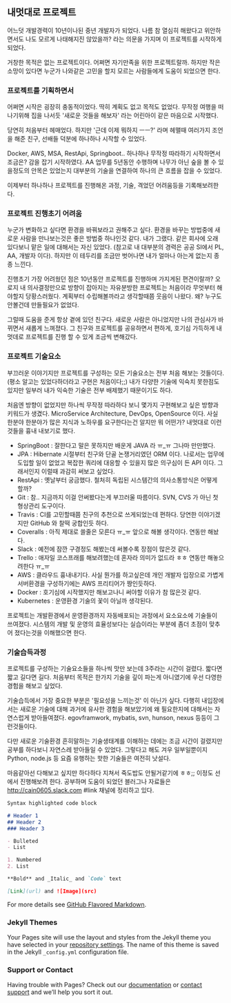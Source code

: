 ## 내멋대로 프로젝트

어느덧 개발경력이 10년이나된 중년 개발자가 되었다.
나름 참 열심히 해왔다고 위안하면서도 나도 모르게 나태해지진 않았을까? 라는 의문을 가지며
이 프로젝트를 시작하게 되었다.

거창한 목적은 없는 프로젝트이다. 어쩌면 자기만족을 위한 프로젝트랄까.
하지만 작은 소망이 있다면 누군가 나와같은 고민을 할지 모르는 사람들에게 도움이 되었으면 한다.

### 프로젝트를 기획하면서

어쩌면 시작은 굉장히 충동적이었다. 딱히 계획도 없고 목적도 없었다. 
무작정 여행을 떠나기위해 집을 나서듯 '새로운 것들을 해보자' 라는 어린아이 같은 마음으로 시작했다.

당연히 처음부터 헤매었다. 하지만 '근데 이제 뭐하지 ㅡㅡ?' 라며 헤맬때 여러가지 조언을 해준 친구, 선배들 덕분에 하나하나 시작할 수 있었다.

Docker, AWS, MSA, RestApi, Springboot.. 하나하나 무작정 따라하기 시작하면서 조금은? 감을 잡기 시작하였다.
AA 업무를 5년동안 수행하며 나무가 아닌 숲을 볼 수 있을정도의 안목은 있었는지 대부분의 기술을 연결하여 하나의 큰 흐름을 잡을 수 있었다.

이제부터 하나하나 프로젝트를 진행해온 과정, 기술, 격었던 어려움등을 기록해보려한다.

### 프로젝트 진행초기 어려움

누군가 변화하고 싶다면 환경을 바꿔보라고 권해주고 싶다. 환경을 바꾸는 방법중에 새로운 사람을 만나보는것은 좋은 방법중 하나인것 같다.
내가 그랬다. 같은 회사에 오래 있다보니 맡은 일에 대해서는 자신 있었다. (참고로 내 대부분의 경력은 공공 SI에서 PL, AA, 개발자 이다).
하지만 이 테두리를 조금만 벗어나면 내가 얼마나 아는게 없는지 종종 느낀다.

진행초기 가장 어려웠던 점은 10년동안 프로젝트를 진행하며 가지게된 편견이랄까? 
오로지 내 의사결정만으로 방향이 잡아지는 자유분방한 프로젝트는 처음이라 무엇부터 해야할지 당황스러웠다. 
계획부터 수립해볼까라고 생각할때쯤 웃음이 나왔다. 왜? 누구도 안볼건데 만들필요가 없었다.

그럴때 도움을 준게 항상 곁에 있던 친구다. 새로운 사람은 아니었지만 나의 관심사가 바뀌면서 새롭게 느껴졌다.
그 친구와 프로젝트를 공유하면서 편하게, 호기심 가득하게 내멋데로 프로젝트를 진행 할 수 있게 조금씩 변해갔다.

### 프로젝트 기술요소

부끄러운 이야기지만 프로젝트를 구성하는 모든 기술요소는 전부 처음 해보는 것들이다. (평소 알고는 있었다하더라고 구현은 처음이다;;)
내가 다양한 기술에 익숙치 못한점도 있지만 일부러 내가 익숙한 기술은 전부 배제했기 때문이기도 하다.

처음엔 방향이 없었지만 하나씩 무작정 따라하다 보니 몇가지 구현해보고 싶은 방향과 키워드가 생겼다.
MicroService Architecture, DevOps, OpenSource 이다. 사실 한분야 한분야가 많은 지식과 노하우를 요구한다는건 알지만 뭐 어떤가?
내멋대로 이런 것들을 흉내 내보기로 했다.

- SpringBoot : 잘한다고 말은 못하지만 배운게 JAVA 라 ㅠ_ㅠ 그나마 만만했다.
- JPA : Hibernate 시절부터 친구와 단골 논쟁거리였던 ORM 이다. 나로서는 업무에 도입할 일이 없었고 복잡한 쿼리에 대응할 수 있을지 많은 의구심이 든  API 이다. 그래서인지 이럴때 과감히 써보고 싶었다.
- RestApi : 옛날부터 궁금했다. 철처히 독립된 시스템간의 의사소통방식은 어떻게 할까?
- Git : 참.. 지금까지 이걸 안써봤다는게 부끄러울 따름이다. SVN, CVS 가 아닌 첫 형상관리 도구이다.
- Travis : CI를 고민할때쯤 친구의 추천으로 쓰게되었는데 편하다. 당연한 이야기겠지만 GitHub 와 찰떡 궁합인듯 하다.
- Coveralls :  아직 제대로 쓸줄은 모른다 ㅠ_ㅠ 앞으로 해볼 생각이다. 연동만 해놨다.
- Slack :  예전에 잠깐 구경정도 해봤는데 써볼수록 장점이 많은것 같다.
- Trello : 애자일 코스프래를 해보려했는데 혼자라 의미가 없드라 ㅎㅎ 연동만 해놓으려한다 ㅠ_ㅠ
- AWS : 클라우드 흉내내기다. 사실 뭔가를 하고싶은데 개인 개발자 입장으로 가볍게 서버환경을 구성하기에는 AWS 프리티어가 짱인듯하다.
- Docker : 호기심에 시작했지만 해보고나니 써야할 이유가 참 많은것 같다.
- Kubernetes : 운영환경 기술의 꽃이 아닐까 생각된다.

프로젝트는 개발환경에서 운영환경까지 자동배포되는 과정에서 요소요소에 기술들이 쓰여졌다. 시스템의 개발 및 운영의 효율성보다는 실습이라는 부분에 좀더 초점이 맞추어 졌다는것을 이해했으면 한다.

### 기술습득과정

프로젝트를 구성하는 기술요소들을 하나씩 맛만 보는데 3주라는 시간이 걸렸다. 짧다면 짧고 길다면 길다. 
처음부터 목적은 한가지 기술을 깊이 파는게 아니였기에 우선 다영한 경험을 해보고 싶었다.

기술습득에서 가장 중요한 부분은 '필요성을 느끼는것' 이 아닌가 싶다. 다행히 내입장에서는 새로운 기술에 대해 과거에 유사한 경험을 해보았기에 왜 필요한지에 대해서는 자연스럽게 받아들여졌다. egovframwork, mybatis, svn, hunson, nexus 등등이 그런것들이다.

다만 새로운 기술환경 흔히말하는 기술생태계를 이해하는 데에는 조금 시간이 걸렸지만 공부를 하다보니 자연스레 받아들일 수 있었다.
그렇다고 해도 겨우 일부일뿐이지 Python, node.js 등 요즘 유행하는 핫한 기술들은 여전히 낫설다.

마음같아선 다해보고 싶지만 하다하다 지쳐서 죽도밥도 안될거같기에 ㅎㅎ;; 이정도 선에서 진행해보려 한다.
공부하며 도움이 되었던 블러그나 자료들은 http://cain0605.slack.com #link 채널에 정리하고 있다.







```markdown
Syntax highlighted code block

# Header 1
## Header 2
### Header 3

- Bulleted
- List

1. Numbered
2. List

**Bold** and _Italic_ and `Code` text

[Link](url) and ![Image](src)
```

For more details see [GitHub Flavored Markdown](https://guides.github.com/features/mastering-markdown/).

### Jekyll Themes

Your Pages site will use the layout and styles from the Jekyll theme you have selected in your [repository settings](https://github.com/cain0605/cain0605.github.io/settings). The name of this theme is saved in the Jekyll `_config.yml` configuration file.

### Support or Contact

Having trouble with Pages? Check out our [documentation](https://help.github.com/categories/github-pages-basics/) or [contact support](https://github.com/contact) and we’ll help you sort it out.
